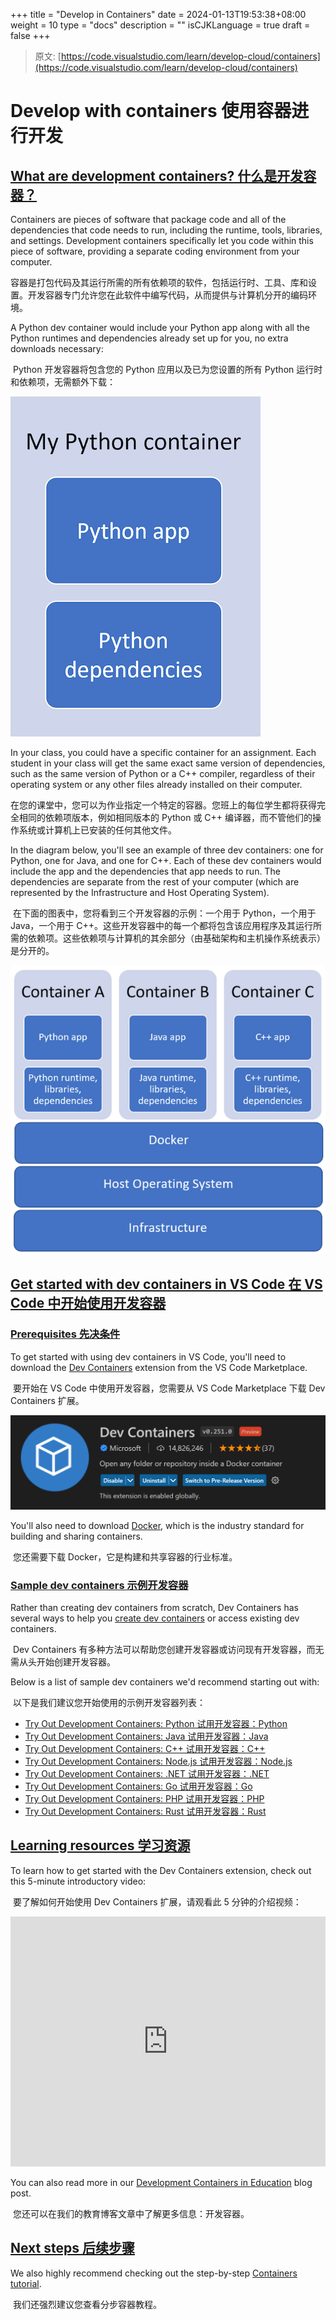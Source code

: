+++
title = "Develop in Containers"
date = 2024-01-13T19:53:38+08:00
weight = 10
type = "docs"
description = ""
isCJKLanguage = true
draft = false
+++

> 原文: [https://code.visualstudio.com/learn/develop-cloud/containers](https://code.visualstudio.com/learn/develop-cloud/containers)

# Develop with containers 使用容器进行开发



## [What are development containers? 什么是开发容器？](https://code.visualstudio.com/learn/develop-cloud/containers#_what-are-development-containers)

Containers are pieces of software that package code and all of the dependencies that code needs to run, including the runtime, tools, libraries, and settings. Development containers specifically let you code within this piece of software, providing a separate coding environment from your computer.

​​​	容器是打包代码及其运行所需的所有依赖项的软件，包括运行时、工具、库和设置。开发容器专门允许您在此软件中编写代码，从而提供与计算机分开的编码环境。

A Python dev container would include your Python app along with all the Python runtimes and dependencies already set up for you, no extra downloads necessary:

​​​	Python 开发容器将包含您的 Python 应用以及已为您设置的所有 Python 运行时和依赖项，无需额外下载：

![Python Container Diagram](./DevelopinContainers_img/python-container.png)

In your class, you could have a specific container for an assignment. Each student in your class will get the same exact same version of dependencies, such as the same version of Python or a C++ compiler, regardless of their operating system or any other files already installed on their computer.

​​​	在您的课堂中，您可以为作业指定一个特定的容器。您班上的每位学生都将获得完全相同的依赖项版本，例如相同版本的 Python 或 C++ 编译器，而不管他们的操作系统或计算机上已安装的任何其他文件。

In the diagram below, you'll see an example of three dev containers: one for Python, one for Java, and one for C++. Each of these dev containers would include the app and the dependencies that app needs to run. The dependencies are separate from the rest of your computer (which are represented by the Infrastructure and Host Operating System).

​​​	在下面的图表中，您将看到三个开发容器的示例：一个用于 Python，一个用于 Java，一个用于 C++。这些开发容器中的每一个都将包含该应用程序及其运行所需的依赖项。这些依赖项与计算机的其余部分（由基础架构和主机操作系统表示）是分开的。

![Container Architecture Diagram](./DevelopinContainers_img/container-architecture.png)

## [Get started with dev containers in VS Code 在 VS Code 中开始使用开发容器](https://code.visualstudio.com/learn/develop-cloud/containers#_get-started-with-dev-containers-in-vs-code)

### [Prerequisites 先决条件](https://code.visualstudio.com/learn/develop-cloud/containers#_prerequisites)

To get started with using dev containers in VS Code, you'll need to download the [Dev Containers](https://marketplace.visualstudio.com/items?itemName=ms-vscode-remote.remote-containers) extension from the VS Code Marketplace.

​​​	要开始在 VS Code 中使用开发容器，您需要从 VS Code Marketplace 下载 Dev Containers 扩展。

![Dev Containers extension](./DevelopinContainers_img/dev-containers-extension.png)

You'll also need to download [Docker](https://docs.docker.com/docker-for-windows/install-windows-home/), which is the industry standard for building and sharing containers.

​​​	您还需要下载 Docker，它是构建和共享容器的行业标准。

### [Sample dev containers 示例开发容器](https://code.visualstudio.com/learn/develop-cloud/containers#_sample-dev-containers)

Rather than creating dev containers from scratch, Dev Containers has several ways to help you [create dev containers](https://code.visualstudio.com/docs/devcontainers/create-dev-container) or access existing dev containers.

​​​	Dev Containers 有多种方法可以帮助您创建开发容器或访问现有开发容器，而无需从头开始创建开发容器。

Below is a list of sample dev containers we'd recommend starting out with:

​​​	以下是我们建议您开始使用的示例开发容器列表：

- [Try Out Development Containers: Python
  试用开发容器：Python](https://github.com/microsoft/vscode-remote-try-python)
- [Try Out Development Containers: Java
  试用开发容器：Java](https://github.com/microsoft/vscode-remote-try-java)
- [Try Out Development Containers: C++
  试用开发容器：C++](https://github.com/microsoft/vscode-remote-try-cpp)
- [Try Out Development Containers: Node.js
  试用开发容器：Node.js](https://github.com/microsoft/vscode-remote-try-node)
- [Try Out Development Containers: .NET
  试用开发容器：.NET](https://github.com/microsoft/vscode-remote-try-dotnetcore)
- [Try Out Development Containers: Go
  试用开发容器：Go](https://github.com/microsoft/vscode-remote-try-go)
- [Try Out Development Containers: PHP
  试用开发容器：PHP](https://github.com/microsoft/vscode-remote-try-php)
- [Try Out Development Containers: Rust
  试用开发容器：Rust](https://github.com/microsoft/vscode-remote-try-rust)

## [Learning resources 学习资源](https://code.visualstudio.com/learn/develop-cloud/containers#_learning-resources)

To learn how to get started with the Dev Containers extension, check out this 5-minute introductory video:

​​​	要了解如何开始使用 Dev Containers 扩展，请观看此 5 分钟的介绍视频：

<iframe src="https://youtube.com/embed/Uvf2FVS1F8k?rel=0&amp;disablekb=0&amp;modestbranding=1&amp;showinfo=0" frameborder="0" allowfullscreen="" title="Development Containers: A Guide for Students" style="box-sizing: border-box; font-family: &quot;Segoe UI&quot;, &quot;Helvetica Neue&quot;, Helvetica, Arial, sans-serif; width: 616.662px; max-width: 100%; height: 400px; color: rgb(36, 36, 36); font-size: 16px; font-style: normal; font-variant-ligatures: normal; font-variant-caps: normal; font-weight: 400; letter-spacing: normal; orphans: 2; text-align: start; text-indent: 0px; text-transform: none; widows: 2; word-spacing: 0px; -webkit-text-stroke-width: 0px; white-space: normal; background-color: rgb(255, 255, 255); text-decoration-thickness: initial; text-decoration-style: initial; text-decoration-color: initial;"></iframe>



You can also read more in our [Development Containers in Education](https://code.visualstudio.com/blogs/2020/07/27/containers-edu) blog post.

​​​	您还可以在我们的教育博客文章中了解更多信息：开发容器。

## [Next steps 后续步骤](https://code.visualstudio.com/learn/develop-cloud/containers#_next-steps)

We also highly recommend checking out the step-by-step [Containers tutorial](https://code.visualstudio.com/docs/devcontainers/tutorial).

​​​	我们还强烈建议您查看分步容器教程。
